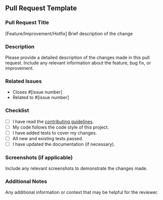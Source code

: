 ## Pull Request Template

### Pull Request Title
[Feature/Improvement/Hotfix] Brief description of the change

### Description
Please provide a detailed description of the changes made in this pull request. Include any relevant information about the feature, bug fix, or improvement.

### Related Issues
- Closes #[issue number]
- Related to #[issue number]

### Checklist
- [ ] I have read the [contributing guidelines](../CONTRIBUTING.md).
- [ ] My code follows the code style of this project.
- [ ] I have added tests to cover my changes.
- [ ] All new and existing tests passed.
- [ ] I have updated the documentation (if necessary).

### Screenshots (if applicable)
Include any relevant screenshots to demonstrate the changes made.

### Additional Notes
Any additional information or context that may be helpful for the reviewer.
